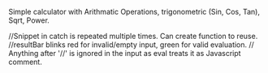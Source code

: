 <p> Simple calculator with Arithmatic Operations, trigonometric (Sin, Cos, Tan), Sqrt, Power. <p>
//Snippet in catch is repeated multiple times. Can create function to reuse.
//resultBar blinks red for invalid/empty input, green for valid evaluation.
// Anything after '//' is ignored in the input as eval treats it as Javascript comment.
